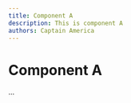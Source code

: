 ```yaml
---
title: Component A
description: This is component A
authors: Captain America
---
```


# Component A
...
